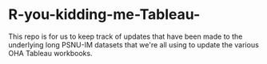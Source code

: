 # R-you-kidding-me-Tableau-
This repo is for us to keep track of updates that have been made to the underlying long PSNU-IM datasets that we're all using to update the various OHA Tableau workbooks.
